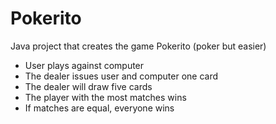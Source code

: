 # Pokerito
Java project that creates the game Pokerito (poker but easier) 
  - User plays against computer 
  - The dealer issues user and computer one card 
  - The dealer will draw five cards 
  - The player with the most matches wins 
  - If matches are equal, everyone wins
